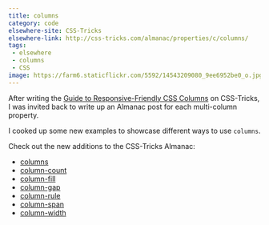 ```yaml
---
title: columns
category: code
elsewhere-site: CSS-Tricks
elsewhere-link: http://css-tricks.com/almanac/properties/c/columns/
tags:
 - elsewhere
 - columns
 - CSS
image: https://farm6.staticflickr.com/5592/14543209080_9ee6952be0_o.jpg
---
```


After writing the [Guide to Responsive-Friendly CSS Columns](http://css-tricks.com/guide-responsive-friendly-css-columns/) on CSS-Tricks, I was invited back to write up an Almanac post for each multi-column property. 

I cooked up some new examples to showcase different ways to use `columns`.

Check out the new additions to the CSS-Tricks Almanac:

* [columns](http://css-tricks.com/almanac/properties/c/columns)
* [column-count](http://css-tricks.com/almanac/properties/c/column-count)
* [column-fill](http://css-tricks.com/almanac/properties/c/column-fill)
* [column-gap](http://css-tricks.com/almanac/properties/c/column-gap)
* [column-rule](http://css-tricks.com/almanac/properties/c/column-rule)
* [column-span](http://css-tricks.com/almanac/properties/c/column-span)
* [column-width](http://css-tricks.com/almanac/properties/c/column-width)